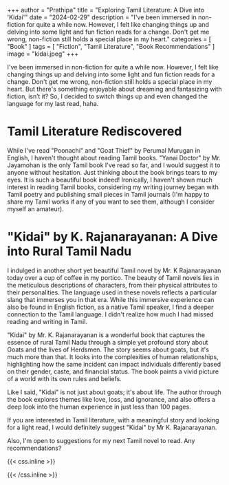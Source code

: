 +++
author = "Prathipa"
title = "Exploring Tamil Literature: A Dive into 'Kidai'"
date = "2024-02-29"
description = "I've been immersed in non-fiction for quite a while now. However, I felt like changing things up and delving into some light and fun fiction reads for a change. Don't get me wrong, non-fiction still holds a special place in my heart."
categories = [
    "Book"
]
tags = [
    "Fiction", "Tamil Literature", "Book Recommendations"
]
image = "kidai.jpeg"
+++

I've been immersed in non-fiction for quite a while now. However, I felt like changing things up and delving into some light and fun fiction reads for a change. Don't get me wrong, non-fiction still holds a special place in my heart. But there's something enjoyable about dreaming and fantasizing with fiction, isn’t it? So, I decided to switch things up and even changed the language for my last read, haha.

# Tamil Literature Rediscovered

While I've read "Poonachi" and "Goat Thief" by Perumal Murugan in English, I haven't thought about reading Tamil books. "Yanai Doctor" by Mr. Jayamohan is the only Tamil book I've read so far, and I would suggest it to anyone without hesitation. Just thinking about the book brings tears to my eyes. It is such a beautiful book indeed! Ironically, I haven't shown much interest in reading Tamil books, considering my writing journey began with Tamil poetry and publishing small pieces in Tamil journals (I'm happy to share my Tamil works if any of you want to see them, although I consider myself an amateur).

# "Kidai" by K. Rajanarayanan: A Dive into Rural Tamil Nadu

I indulged in another short yet beautiful Tamil novel by Mr. K Rajanarayanan today over a cup of coffee in my portico. The beauty of Tamil novels lies in the meticulous descriptions of characters, from their physical attributes to their personalities. The language used in these novels reflects a particular slang that immerses you in that era. While this immersive experience can also be found in English fiction, as a native Tamil speaker, I find a deeper connection to the Tamil language. I didn't realize how much I had missed reading and writing in Tamil.

"Kidai" by Mr. K. Rajanarayanan is a wonderful book that captures the essence of rural Tamil Nadu through a simple yet profound story about Goats and the lives of Herdsmen. The story seems about goats, but it's much more than that. It looks into the complexities of human relationships, highlighting how the same incident can impact individuals differently based on their gender, caste, and financial status. The book paints a vivid picture of a world with its own rules and beliefs.

Like I said, "Kidai" is not just about goats; it's about life. The author through the book explores themes like love, loss, and ignorance, and also offers a deep look into the human experience in just less than 100 pages.

If you are interested in Tamil literature, with a meaningful story and looking for a light read, I would definitely suggest "Kidai" by Mr K. Rajanarayanan.

Also, I'm open to suggestions for my next Tamil novel to read. Any recommendations?


{{< css.inline >}}
<style>
.canon { background: white; width: 100%; height: auto; }
</style>
{{< /css.inline >}}
